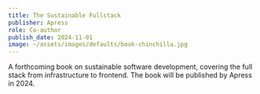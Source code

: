 ```yaml
---
title: The Sustainable Fullstack
publisher: Apress
role: Co-author
publish_date: 2024-11-01
image: ~/assets/images/defaults/book-chinchilla.jpg
---
```


A forthcoming book on sustainable software development, covering the full stack from infrastructure to frontend. The book will be published by Apress in 2024.